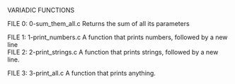 VARIADIC FUNCTIONS

FILE 0: 0-sum_them_all.c                 Returns the sum of all its parameters

FILE 1: 1-print_numbers.c
A function that prints numbers, followed by a new line                            
FILE 2: 2-print_strings.c
A function that prints strings, followed by a new line.

FILE 3: 3-print_all.c
A function that prints anything.
